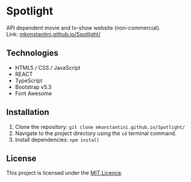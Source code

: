 # Spotlight
API dependent movie and tv-show website (non-commercial).  
Link: [mkonstantini.github.io/Spotlight/](https://mkonstantini.github.io/Spotlight/)

## Technologies
* HTML5 / CSS / JavaScript
* REACT
* TypeScript
* Bootstrap v5.3
* Font Awesome

## Installation
1. Clone the repository:
   ``` git clone mkonstantini.github.io/Spotlight/ ```
2. Navigate to the project directory using the ``` cd ``` terminal command.
3. Install dependencies:
   ``` npm install ```

## License
This project is licensed under the [MIT Licence](https://choosealicense.com/licenses/mit/).

